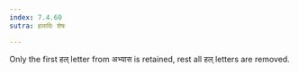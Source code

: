 ```yaml
---
index: 7.4.60
sutra: हलादिः शेषः

---
```

Only the first  हल् letter from अभ्यास is retained, rest all  हल् letters are removed. 